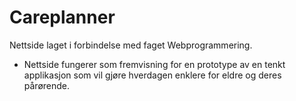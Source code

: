 # Careplanner
Nettside laget i forbindelse med faget Webprogrammering.
- Nettside fungerer som fremvisning for en prototype av en tenkt applikasjon som vil gjøre hverdagen enklere for eldre og deres pårørende.
